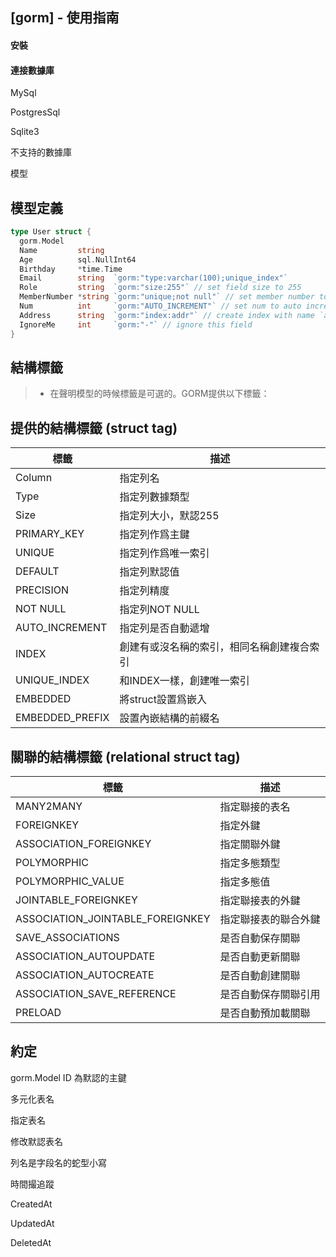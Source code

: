 ## [gorm] - 使用指南

#### 安裝

#### 連接數據庫

MySql

PostgresSql

Sqlite3

不支持的數據庫

模型

## **模型定義**
```go
type User struct {
  gorm.Model
  Name         string
  Age          sql.NullInt64
  Birthday     *time.Time
  Email        string  `gorm:"type:varchar(100);unique_index"`
  Role         string  `gorm:"size:255"` // set field size to 255
  MemberNumber *string `gorm:"unique;not null"` // set member number to unique and not null
  Num          int     `gorm:"AUTO_INCREMENT"` // set num to auto incrementable
  Address      string  `gorm:"index:addr"` // create index with name `addr` for address
  IgnoreMe     int     `gorm:"-"` // ignore this field
}
```
## **結構標籤** 
> * 在聲明模型的時候標籤是可選的。GORM提供以下標籤：

## **提供的結構標籤** (struct tag)

| 標籤 | 描述 |
| ---- | ---- |
| Column | 指定列名 |
| Type | 指定列數據類型 |
| Size | 指定列大小，默認255 |
| PRIMARY_KEY | 指定列作爲主鍵 |
| UNIQUE | 指定列作爲唯一索引 |
| DEFAULT | 指定列默認值 |
| PRECISION | 指定列精度 |
| NOT NULL | 指定列NOT NULL |
| AUTO_INCREMENT | 指定列是否自動遞增 |
| INDEX | 創建有或沒名稱的索引，相同名稱創建複合索引 |
| UNIQUE_INDEX | 和INDEX一樣，創建唯一索引 |
| EMBEDDED | 將struct設置爲嵌入 |
| EMBEDDED_PREFIX | 設置內嵌結構的前綴名 |

## **關聯的結構標籤** (relational struct tag)

| 標籤 | 描述 |
| ---- | ---- |
| MANY2MANY | 指定聯接的表名 |
| FOREIGNKEY | 指定外鍵 |
| ASSOCIATION_FOREIGNKEY | 指定關聯外鍵 |
| POLYMORPHIC | 指定多態類型 |
| POLYMORPHIC_VALUE | 指定多態值 |
| JOINTABLE_FOREIGNKEY | 指定聯接表的外鍵 |
| ASSOCIATION_JOINTABLE_FOREIGNKEY | 指定聯接表的聯合外鍵 |
| SAVE_ASSOCIATIONS | 是否自動保存關聯 |
| ASSOCIATION_AUTOUPDATE | 是否自動更新關聯 |
| ASSOCIATION_AUTOCREATE | 是否自動創建關聯 |
| ASSOCIATION_SAVE_REFERENCE | 是否自動保存關聯引用 |
| PRELOAD | 是否自動預加載關聯 |


## **約定**


gorm.Model
ID 為默認的主鍵

多元化表名


指定表名


修改默認表名


列名是字段名的蛇型小寫


時間撮追蹤


CreatedAt


UpdatedAt



DeletedAt